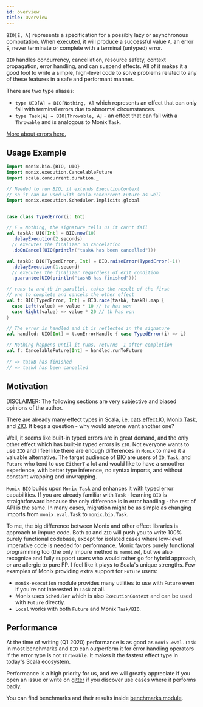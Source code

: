 ```yaml
---
id: overview
title: Overview
---
```


`BIO[E, A]` represents a specification for a possibly lazy or asynchronous computation. 
When executed, it will produce a successful value `A`, an error `E`, never terminate or complete with a terminal (untyped) error.

`BIO` handles concurrency, cancellation, resource safety, context propagation, error handling, and can suspend effects.
All of it makes it a good tool to write a simple, high-level code to solve problems related to any of these features in a safe and performant manner.

There are two type aliases:
- `type UIO[A] = BIO[Nothing, A]` which represents an effect that can only fail with terminal errors due to abnormal circumstances.
- `type Task[A] = BIO[Throwable, A]` - an effect that can fail with a `Throwable` and is analogous to Monix `Task`.

[More about errors here.](error-handling)

## Usage Example

```scala mdoc:compile-only
import monix.bio.{BIO, UIO}
import monix.execution.CancelableFuture
import scala.concurrent.duration._

// Needed to run BIO, it extends ExecutionContext
// so it can be used with scala.concurrent.Future as well
import monix.execution.Scheduler.Implicits.global


case class TypedError(i: Int)

// E = Nothing, the signature tells us it can't fail
val taskA: UIO[Int] = BIO.now(10)
  .delayExecution(2.seconds)
  // executes the finalizer on cancelation
  .doOnCancel(UIO(println("taskA has been cancelled")))

val taskB: BIO[TypedError, Int] = BIO.raiseError(TypedError(-1))
  .delayExecution(1.second)
  // executes the finalizer regardless of exit condition
  .guarantee(UIO(println("taskB has finished")))

// runs ta and tb in parallel, takes the result of the first
// one to complete and cancels the other effect
val t: BIO[TypedError, Int] = BIO.race(taskA, taskB).map {
  case Left(value) => value * 10 // ta has won
  case Right(value) => value * 20 // tb has won
}

// The error is handled and it is reflected in the signature
val handled: UIO[Int] = t.onErrorHandle { case TypedError(i) => i}

// Nothing happens until it runs, returns -1 after completion
val f: CancelableFuture[Int] = handled.runToFuture
    
// => taskB has finished
// => taskA has been cancelled
```

## Motivation

DISCLAIMER: The following sections are very subjective and biased opinions of the author.

There are already many effect types in Scala, i.e. [cats.effect.IO](https://github.com/typelevel/cats-effect), [Monix Task](https://github.com/monix/monix), and [ZIO](https://github.com/zio/zio).
It begs a question - why would anyone want another one?

Well, it seems like built-in typed errors are in great demand, and the only other effect which has built-in typed errors is `ZIO`. 
Not everyone wants to use `ZIO` and I feel like there are enough differences in `Monix` to make it a valuable alternative.
The target audience of BIO are users of `IO`, `Task`, and `Future` who tend to use `EitherT` a lot and would like to have a smoother experience, with better type inference, no syntax imports, and without constant wrapping and unwrapping.

`Monix BIO` builds upon `Monix Task` and enhances it with typed error capabilities.
If you are already familiar with `Task` - learning `BIO` is straightforward because the only difference is in
error handling - the rest of API is the same. In many cases, migration might be as simple as changing imports from `monix.eval.Task` to `monix.bio.Task`.

To me, the big difference between Monix and other effect libraries is approach to impure code.
Both `IO` and `ZIO` will push you to write 100% purely functional codebase, except for isolated cases where low-level imperative code is needed for performance.
Monix favors purely functional programming too (the only impure method is `memoize`), but we also recognize and fully support users who would rather go for hybrid approach, or are allergic to pure FP.
I feel like it plays to Scala's unique strengths. 
Few examples of Monix providing extra support for `Future` users:
- `monix-execution` module provides many utilities to use with `Future` even if you're not interested in `Task` at all.
- Monix uses `Scheduler` which is also `ExecutionContext` and can be used with `Future` directly. 
- `Local` works with both `Future` and Monix `Task/BIO`. 

## Performance

At the time of writing (Q1 2020) performance is as good as `monix.eval.Task` in most benchmarks and `BIO` can outperform it for error handling operators if the error type is not `Throwable`.
It makes it the fastest effect type in today's Scala ecosystem.

Performance is a high priority for us, and we will greatly appreciate if you open an issue or write on [gitter](https://gitter.im/monix/monix) if you discover use cases where it performs badly.

You can find benchmarks and their results inside [benchmarks module](https://github.com/monix/monix-bio/tree/master/benchmarks).